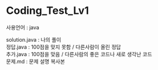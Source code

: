 # Coding_Test_Lv1
사용언어 : java

solution.java : 나의 풀이<br>
정답.java : 100점을 맞지 못함 / 다른사람이 올린 정답<br>
추가.java : 100점을 맞음 / 다른사람의 좋은 코드나 새로 생각난 코드<br>
문제.md : 문제 설명 복사본
